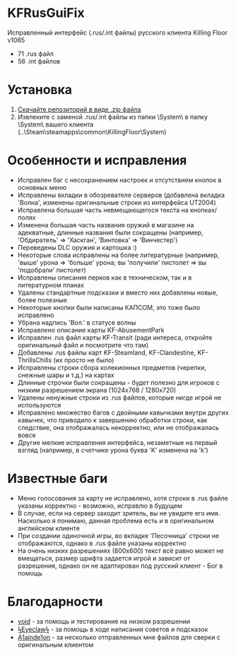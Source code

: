 # KFRusGuiFix
Исправленный интерфейс (.rus/.int файлы) русского клиента Killing Floor v1065
- 71 .rus файл
- 56 .int файлов
# Установка
1. [Скачайте репозиторий в виде .zip файла](https://github.com/rinneten/KFRusGuiFix.git)
2. Извлеките с заменой .rus/.int файлы из папки \System\ в папку \System\ вашего клиента (..\Steam\steamapps\common\KillingFloor\System\)
# Особенности и исправления
- Исправлен баг с несохранением настроек и отсутствием кнопок в основных меню
- Исправлены вкладки в обозревателе серверов (добавлена вкладка 'Волна', изменены оригинальные строки из интерфейса UT2004)
- Исправлена большая часть невмещающегося текста на кнопках/полях
- Изменена большая часть названия оружий в магазине на адекватные, длинные названия были сокращены (например, 'Обдиратель' => 'Хаскган', 'Винтовка' => 'Винчестер')
- Переведены DLC оружия и картошка :)
- Некоторые слова исправлены на более литературные (например, 'выше' урона => 'больше' урона; вы 'получили' пистолет => вы 'подобрали' пистолет)
- Исправлены описания перков как в техническом, так и в литературном планах
- Удалены стандартные подсказки и вместо них добавлены новые, более полезные
- Некоторые кнопки были написаны КАПСОМ, это тоже было исправлено
- Убрана надпись 'Вол.' в статусе волны
- Исправлено описание карты KF-AbusementPark
- Исправлен .rus файл карты KF-Transit (ради интереса, откройте оригинальный файл и посмотрите что там)
- Добавлены .rus файлы карт KF-Steamland, KF-Clandestine, KF-ThrillsChills (их просто не было)
- Исправлены строки сбора колекионных предметов (черепки, снежные шары и т.д.) на картах
- Длинные строчки были сокращены - будет полезно для игроков с низким разрешением экрана (1024х768 / 1280х720)
- Удалены ненужные строки из .rus файлов, которые нигде игрой не используются
- Исправлено множество багов с двойными кавычками внутри других кавычек, что приводило к завершению обработки строки, как следствие, она отображалась некорректно, или не отображалась вовсе 
- Другие мелкие исправления интерфейса, незаметные на первый взгляд (например, в счетчике урона буква 'K' изменена на 'k')
# Известные баги
- Меню голосования за карту не исправлено, хотя строки в .rus файле указаны корректно - возможно, исправлю в будущем
- В случае, если на сервер заходит зритель, вы не увидите его имя. Насколько я понимаю, данная проблема есть и в оригинальном английском клиенте
- При создании одиночной игры, во вкладке 'Песочница' строки не отображаются, однако в .rus файле указаны корректно
- На очень низких разрешениях (800х600) текст всё равно может не вмещаться, размер шрифта задается игрой и зависит от разрешения, однако он не адаптирован под русский клиент - Бог в помощь
# Благодарности
- [void](http://steamcommunity.com/profiles/76561198054174541) - за помощь и тестирование на низком разрешении
- [ϟEyeclawϟ](http://steamcommunity.com/profiles/76561198325786603) - за помощь в ходе написания советов и подсказок
- [A1ainde1on](http://steamcommunity.com/profiles/76561197999551579) - за несколько отправленных мне файлов для сверки с оригинальным клиентом
